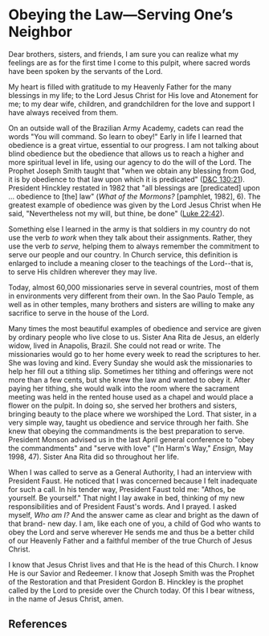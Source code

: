 # Obeying the Law—Serving One’s Neighbor

Dear brothers, sisters, and friends, I am sure you can realize what my
feelings are as for the first time I come to this pulpit, where sacred words
have been spoken by the servants of the Lord.

My heart is filled with gratitude to my Heavenly Father for the many blessings
in my life; to the Lord Jesus Christ for His love and Atonement for me; to my
dear wife, children, and grandchildren for the love and support I have always
received from them.

On an outside wall of the Brazilian Army Academy, cadets can read the words
"You will command. So learn to obey!" Early in life I learned that obedience
is a great virtue, essential to our progress. I am not talking about blind
obedience but the obedience that allows us to reach a higher and more
spiritual level in life, using our agency to do the will of the Lord. The
Prophet Joseph Smith taught that "when we obtain any blessing from God, it is
by obedience to that law upon which it is predicated" ([D&amp;C
130:21](/scriptures/dc-testament/dc/130.21?lang=eng#20)). President Hinckley
restated in 1982 that "all blessings are [predicated] upon ... obedience to
[the] law" (_What of the Mormons?_ [pamphlet, 1982], 6). The greatest example
of obedience was given by the Lord Jesus Christ when He said, "Nevertheless
not my will, but thine, be done" ([Luke
22:42](/scriptures/nt/luke/22.42?lang=eng#41)).

Something else I learned in the army is that soldiers in my country do not use
the verb _to work_ when they talk about their assignments. Rather, they use
the verb _to serve,_ helping them to always remember the commitment to serve
our people and our country. In Church service, this definition is enlarged to
include a meaning closer to the teachings of the Lord--that is, to serve His
children wherever they may live.

Today, almost 60,000 missionaries serve in several countries, most of them in
environments very different from their own. In the Sao Paulo Temple, as well
as in other temples, many brothers and sisters are willing to make any
sacrifice to serve in the house of the Lord.

Many times the most beautiful examples of obedience and service are given by
ordinary people who live close to us. Sister Ana Rita de Jesus, an elderly
widow, lived in Anapolis, Brazil. She could not read or write. The
missionaries would go to her home every week to read the scriptures to her.
She was loving and kind. Every Sunday she would ask the missionaries to help
her fill out a tithing slip. Sometimes her tithing and offerings were not more
than a few cents, but she knew the law and wanted to obey it. After paying her
tithing, she would walk into the room where the sacrament meeting was held in
the rented house used as a chapel and would place a flower on the pulpit. In
doing so, she served her brothers and sisters, bringing beauty to the place
where we worshiped the Lord. That sister, in a very simple way, taught us
obedience and service through her faith. She knew that obeying the
commandments is the best preparation to serve. President Monson advised us in
the last April general conference to "obey the commandments" and "serve with
love" ("In Harm's Way," _Ensign,_ May 1998, 47). Sister Ana Rita did so
throughout her life.

When I was called to serve as a General Authority, I had an interview with
President Faust. He noticed that I was concerned because I felt inadequate for
such a call. In his tender way, President Faust told me: "Athos, be yourself.
Be yourself." That night I lay awake in bed, thinking of my new
responsibilities and of President Faust's words. And I prayed. I asked myself,
_Who am I?_ And the answer came as clear and bright as the dawn of that brand-
new day. I am, like each one of you, a child of God who wants to obey the Lord
and serve wherever He sends me and thus be a better child of our Heavenly
Father and a faithful member of the true Church of Jesus Christ.

I know that Jesus Christ lives and that He is the head of this Church. I know
He is our Savior and Redeemer. I know that Joseph Smith was the Prophet of the
Restoration and that President Gordon B. Hinckley is the prophet called by the
Lord to preside over the Church today. Of this I bear witness, in the name of
Jesus Christ, amen.

## References

